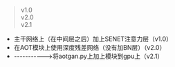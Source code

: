 > v1.0<br>
> v2.0<br>
> v2.1<br>
- 主干网络上（在中间层之后）加上SENET注意力层（v1.0） <br>
- 在AOT模块上使用深度残差网络（没有加BN层）（v2.0）<br>
- ----------->将aotgan.py上加上模块到gpu上（v2.1）<br>